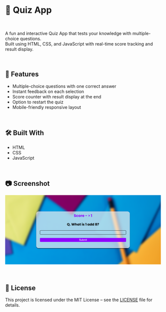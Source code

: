 # 🧠 Quiz App

<br>

A fun and interactive Quiz App that tests your knowledge with multiple-choice questions.  
Built using HTML, CSS, and JavaScript with real-time score tracking and result display.

<br>

## 🚀 Features

- Multiple-choice questions with one correct answer
- Instant feedback on each selection
- Score counter with result display at the end
- Option to restart the quiz
- Mobile-friendly responsive layout

<br>

## 🛠️ Built With

- HTML
- CSS
- JavaScript

<br>

## 📷 Screenshot

![App Screenshot](screenshot.png)

<br>

## 📄 License

This project is licensed under the MIT License – see the [LICENSE](LICENSE) file for details.
